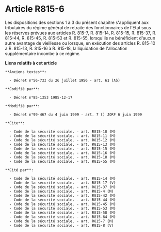 # Article R815-6

Les dispositions des sections 1 à 3 du présent chapitre s'appliquent aux tributaires du régime général de retraite des
fonctionnaires de l'Etat sous les réserves prévues aux articles R. 815-7, R. 815-14, R. 815-15, R. 815-37, R. 815-44, R.
815-45, R. 815-53 et R. 815-55, lorsqu'ils ne bénéficient d'aucun autre avantage de vieillesse ou lorsque, en exécution des
articles R. 815-10 à R. 815-13, R. 815-16 à R. 815-18, la liquidation de l'allocation supplémentaire incombe à ce régime.

**Liens relatifs à cet article**

	**Anciens textes**:

	  - Décret n°56-733 du 26 juillet 1956 - art. 61 (Ab)

	**Codifié par**:

	  - Décret n°85-1353 1985-12-17

	**Modifié par**:

	  - Décret n°99-467 du 4 juin 1999 - art. 7 () JORF 6 juin 1999

	**Cite**:

	  - Code de la sécurité sociale. - art. R815-10 (M)
	  - Code de la sécurité sociale. - art. R815-11 (M)
	  - Code de la sécurité sociale. - art. R815-12 (M)
	  - Code de la sécurité sociale. - art. R815-13 (M)
	  - Code de la sécurité sociale. - art. R815-15 (M)
	  - Code de la sécurité sociale. - art. R815-16 (M)
	  - Code de la sécurité sociale. - art. R815-18 (M)
	  - Code de la sécurité sociale. - art. R815-55 (M)

	**Cité par**:

	  - Code de la sécurité sociale. - art. R815-14 (M)
	  - Code de la sécurité sociale. - art. R815-17 (V)
	  - Code de la sécurité sociale. - art. R815-37 (M)
	  - Code de la sécurité sociale. - art. R815-4 (M)
	  - Code de la sécurité sociale. - art. R815-42 (M)
	  - Code de la sécurité sociale. - art. R815-44 (M)
	  - Code de la sécurité sociale. - art. R815-45 (M)
	  - Code de la sécurité sociale. - art. R815-53 (M)
	  - Code de la sécurité sociale. - art. R815-58 (M)
	  - Code de la sécurité sociale. - art. R815-64 (M)
	  - Code de la sécurité sociale. - art. R815-7 (M)
	  - Code de la sécurité sociale. - art. R815-8 (V)
